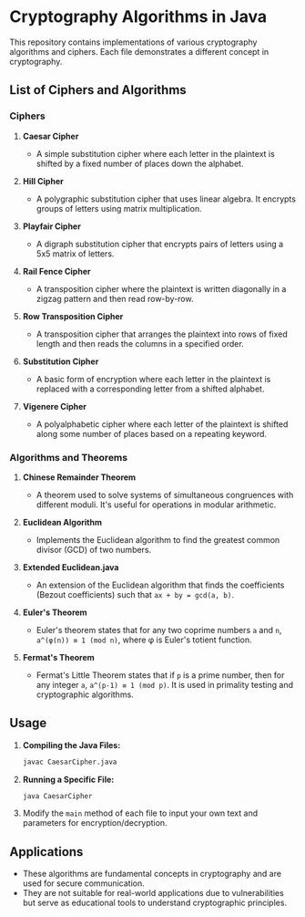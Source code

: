 
# Cryptography Algorithms in Java

This repository contains implementations of various cryptography algorithms and ciphers. Each file demonstrates a different concept in cryptography.

## List of Ciphers and Algorithms

### Ciphers

1. **Caesar Cipher**
   - A simple substitution cipher where each letter in the plaintext is shifted by a fixed number of places down the alphabet.
  
2. **Hill Cipher**
   - A polygraphic substitution cipher that uses linear algebra. It encrypts groups of letters using matrix multiplication.

3. **Playfair Cipher**
   - A digraph substitution cipher that encrypts pairs of letters using a 5x5 matrix of letters.

4. **Rail Fence Cipher**
   - A transposition cipher where the plaintext is written diagonally in a zigzag pattern and then read row-by-row.

5. **Row Transposition Cipher**
    - A transposition cipher that arranges the plaintext into rows of fixed length and then reads the columns in a specified order.

6. **Substitution Cipher**
    - A basic form of encryption where each letter in the plaintext is replaced with a corresponding letter from a shifted alphabet.

7. **Vigenere Cipher**
    - A polyalphabetic cipher where each letter of the plaintext is shifted along some number of places based on a repeating keyword.
  
### Algorithms and Theorems

1. **Chinese Remainder Theorem**
   - A theorem used to solve systems of simultaneous congruences with different moduli. It's useful for operations in modular arithmetic.

2. **Euclidean Algorithm**
   - Implements the Euclidean algorithm to find the greatest common divisor (GCD) of two numbers.

3. **Extended Euclidean.java**
   - An extension of the Euclidean algorithm that finds the coefficients (Bezout coefficients) such that `ax + by = gcd(a, b)`.

4. **Euler's Theorem**
   - Euler's theorem states that for any two coprime numbers `a` and `n`, `a^(φ(n)) ≡ 1 (mod n)`, where φ is Euler's totient function.

5. **Fermat's Theorem**
   - Fermat's Little Theorem states that if `p` is a prime number, then for any integer `a`, `a^(p-1) ≡ 1 (mod p)`. It is used in primality testing and cryptographic algorithms.



## Usage

1. **Compiling the Java Files:**
   ```bash
   javac CaesarCipher.java
   ```

2. **Running a Specific File:**
   ```bash
   java CaesarCipher
   ```

3. Modify the `main` method of each file to input your own text and parameters for encryption/decryption.

## Applications

- These algorithms are fundamental concepts in cryptography and are used for secure communication.
- They are not suitable for real-world applications due to vulnerabilities but serve as educational tools to understand cryptographic principles.

